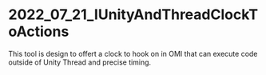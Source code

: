 # 2022_07_21_IUnityAndThreadClockToActions
This tool is design to offert a clock to hook on in OMI that can execute code outside of Unity Thread and precise timing.
